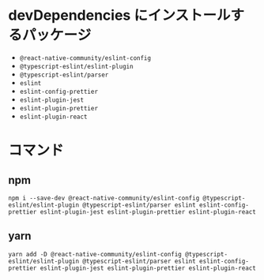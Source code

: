 # devDependencies にインストールするパッケージ

- `@react-native-community/eslint-config`
- `@typescript-eslint/eslint-plugin`
- `@typescript-eslint/parser`
- `eslint`
- `eslint-config-prettier`
- `eslint-plugin-jest`
- `eslint-plugin-prettier`
- `eslint-plugin-react`

# コマンド
## npm
```
npm i --save-dev @react-native-community/eslint-config @typescript-eslint/eslint-plugin @typescript-eslint/parser eslint eslint-config-prettier eslint-plugin-jest eslint-plugin-prettier eslint-plugin-react
```

## yarn
```
yarn add -D @react-native-community/eslint-config @typescript-eslint/eslint-plugin @typescript-eslint/parser eslint eslint-config-prettier eslint-plugin-jest eslint-plugin-prettier eslint-plugin-react
```
